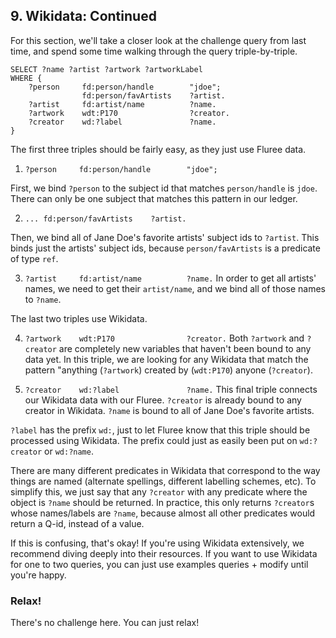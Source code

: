 ## 9. Wikidata: Continued

For this section, we'll take a closer look at the challenge query from last time, and spend some time walking through the query triple-by-triple.

```
SELECT ?name ?artist ?artwork ?artworkLabel
WHERE {
    ?person     fd:person/handle        "jdoe";
                fd:person/favArtists    ?artist.
    ?artist     fd:artist/name          ?name.
    ?artwork    wdt:P170                ?creator.
    ?creator    wd:?label               ?name.
}
```

The first three triples should be fairly easy, as they just use Fluree data. 

1. `?person     fd:person/handle        "jdoe";`

First, we bind `?person` to the subject id that matches `person/handle` is `jdoe`. There can only be one subject that matches this pattern in our ledger.

2. `... fd:person/favArtists    ?artist.`

Then, we bind all of Jane Doe's favorite artists' subject ids to `?artist`. This binds just the artists' subject ids, because `person/favArtists` is a predicate of type `ref`. 

3. `?artist     fd:artist/name          ?name.`
In order to get all artists' names, we need to get their `artist/name`, and we bind all of those names to `?name`.

The last two triples use Wikidata. 

4. `?artwork    wdt:P170                ?creator.`
Both `?artwork` and `?creator` are completely new variables that haven't been bound to any data yet. In this triple, we are looking for any Wikidata that match the pattern "anything (`?artwork`) created by (`wdt:P170`) anyone (`?creator`). 


5. `?creator    wd:?label               ?name.`
This final triple connects our Wikidata data with our Fluree. `?creator` is already bound to any creator in Wikidata. `?name` is bound to all of Jane Doe's favorite artists. 

`?label` has the prefix `wd:`, just to let Fluree know that this triple should be processed using Wikidata. The prefix could just as easily been put on `wd:?creator` or `wd:?name`. 

There are many different predicates in Wikidata that correspond to the way things are named (alternate spellings, different labelling schemes, etc). To simplify this, we just say that any `?creator` with any predicate where the object is `?name` should be returned. In practice, this only returns `?creator`s whose names/labels are `?name`, because almost all other predicates would return a Q-id, instead of a value. 

If this is confusing, that's okay! If you're using Wikidata extensively, we recommend diving deeply into their resources. If you want to use Wikidata for one to two queries, you can just use examples queries + modify until you're happy. 

<div class="challenge">
<h3>Relax!</h3>
<p>There's no challenge here. You can just relax!</p>
</div>